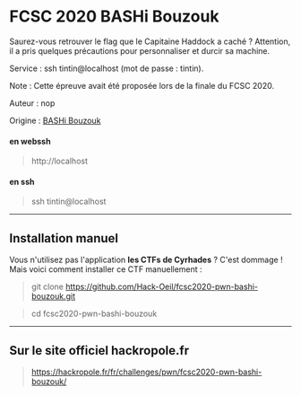 # FCSC 2020 BASHi Bouzouk

Saurez-vous retrouver le flag que le Capitaine Haddock a caché ? Attention, il a pris quelques précautions pour personnaliser et durcir sa machine.

Service : ssh tintin@localhost (mot de passe : tintin).

Note : Cette épreuve avait été proposée lors de la finale du FCSC 2020.


Auteur : nop

Origine : [BASHi Bouzouk](https://hackropole.fr/fr/challenges/pwn/fcsc2020-pwn-bashi-bouzouk/)


#### en webssh 
> http://localhost


#### en ssh 
> ssh tintin@localhost


-----------

## Installation manuel
Vous n'utilisez pas l'application **les CTFs de Cyrhades** ? C'est dommage !
Mais voici comment installer ce CTF manuellement :

> git clone https://github.com/Hack-Oeil/fcsc2020-pwn-bashi-bouzouk.git

> cd fcsc2020-pwn-bashi-bouzouk


-----------

## Sur le site officiel hackropole.fr
> https://hackropole.fr/fr/challenges/pwn/fcsc2020-pwn-bashi-bouzouk/